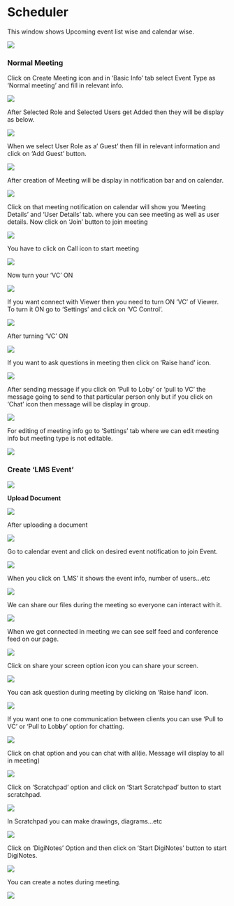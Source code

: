 # Scheduler

This window shows Upcoming event list wise and calendar wise.

![](../.gitbook/assets/image%20%2856%29.png)

###  **Normal Meeting**

Click on Create Meeting icon and in ‘Basic Info’ tab select Event Type as ‘Normal meeting’ and fill in relevant info.

![](../.gitbook/assets/image%20%2865%29.png)

After Selected Role and Selected Users get Added then they will be display as below.

![](../.gitbook/assets/image%20%2893%29.png)

When we select User Role as a’ Guest’ then fill in relevant information and click on ‘Add Guest’ button.

![](../.gitbook/assets/image%20%2855%29.png)

After creation of Meeting will be display in notification bar and on calendar.

![](../.gitbook/assets/image%20%2839%29.png)

Click on that meeting notification on calendar will show you ‘Meeting Details’ and ‘User Details’ tab. where you can see meeting as well as user details. Now click on ‘Join’ button to join meeting

![](../.gitbook/assets/image%20%2845%29.png)

You have to click on Call icon to start meeting

![](../.gitbook/assets/image%20%2852%29.png)

Now turn your ‘VC’ ON

![](../.gitbook/assets/image%20%2837%29.png)

If you want connect with Viewer then you need to turn ON ‘VC’ of Viewer. To turn it ON go to ‘Settings’ and click on ‘VC Control’.

![](../.gitbook/assets/image%20%2868%29.png)

After turning ‘VC’ ON

![](../.gitbook/assets/image%20%2838%29.png)

If you want to ask questions in meeting then click on ‘Raise hand’ icon.

![](../.gitbook/assets/image%20%2876%29.png)

After sending message if you click on ‘Pull to Loby’ or ‘pull to VC’ the message going to send to that particular person only but if you click on ‘Chat’ icon then message will be display in group.

![](../.gitbook/assets/image%20%2861%29.png)

For editing of meeting info go to ‘Settings’ tab where we can edit meeting info but meeting type is not editable.

![](../.gitbook/assets/image%20%2830%29.png)

###  **Create ‘LMS Event’**

![](../.gitbook/assets/image%20%2844%29.png)

 **Upload Document**

![](../.gitbook/assets/image%20%2873%29.png)

After uploading a document

![](../.gitbook/assets/image%20%2836%29.png)

Go to calendar event and click on desired event notification to join Event.

![](../.gitbook/assets/image%20%2825%29.png)

When you click on ‘LMS’ it shows the event info, number of users…etc

![](../.gitbook/assets/image%20%281%29.png)

We can share our files during the meeting so everyone can interact with it.

![](../.gitbook/assets/image%20%2895%29.png)

When we get connected in meeting we can see self feed and conference feed on our page.

![](../.gitbook/assets/image%20%2857%29.png)

Click on share your screen option icon you can share your screen.

![](../.gitbook/assets/image%20%2875%29.png)

You can ask question during meeting by clicking on ‘Raise hand’ icon.

![](../.gitbook/assets/image%20%2841%29.png)

If you want one to one communication between clients you can use ‘Pull to VC’ or ‘Pull to Lob**b**y’ option for chatting.

![](../.gitbook/assets/image%20%2891%29.png)

Click on chat option and you can chat with all\(ie. Message will display to all in meeting\)

![](../.gitbook/assets/image%20%2877%29.png)

Click on ‘Scratchpad’ option and click on ‘Start Scratchpad’ button to start scratchpad.

![](../.gitbook/assets/image%20%2826%29.png)

In Scratchpad you can make drawings, diagrams…etc

![](../.gitbook/assets/image%20%2824%29.png)

Click on ‘DigiNotes’ Option and then click on ‘Start DigiNotes’ button to start DigiNotes.

![](../.gitbook/assets/image%20%2833%29.png)

You can create a notes during meeting.

![](../.gitbook/assets/image%20%2884%29.png)



